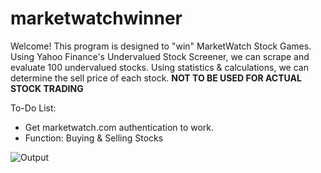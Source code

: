 # marketwatchwinner
Welcome! This program is designed to "win" MarketWatch Stock Games. Using Yahoo Finance's Undervalued Stock Screener, we can scrape and evaluate 100 undervalued stocks. Using statistics & calculations, we can determine the sell price of each stock.
**NOT TO BE USED FOR ACTUAL STOCK TRADING**

To-Do List:
 - Get marketwatch.com authentication to work. 
 - Function: Buying & Selling Stocks

![Output](https://i.imgur.com/kPw9io2.gif "Output")
